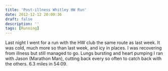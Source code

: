 ```yaml
---
title: 'Post-illness Whitley HW Run'
date: 2012-12-12 20:00:36
draft: false
description: ''
tags: [Running]
---
```


Last night I went for a run with the HW club the same route as last week. It was cold, much more so than last week, and icy in places. I was recovering from illness but still managed to go. Lungs bursting and heart pumping I ran with Jason (Marathon Man), cutting back every so often to catch back with the others. 6.3 miles in 54:09.